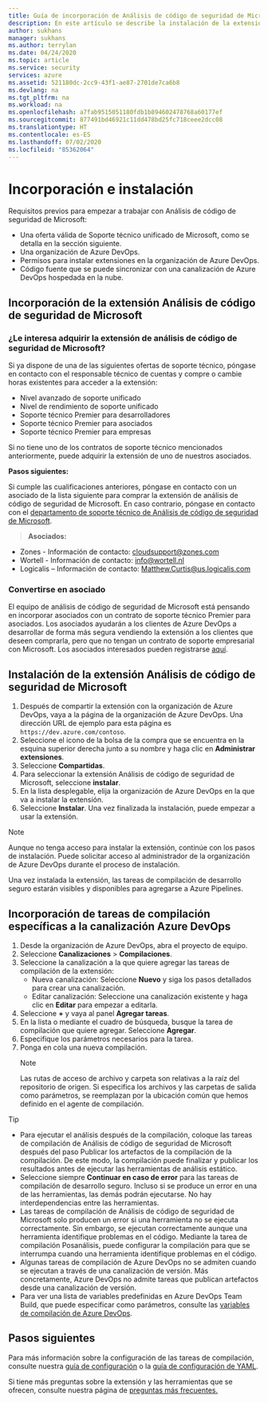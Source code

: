 ```yaml
---
title: Guía de incorporación de Análisis de código de seguridad de Microsoft
description: En este artículo se describe la instalación de la extensión Análisis de código de seguridad de Microsoft
author: sukhans
manager: sukhans
ms.author: terrylan
ms.date: 04/24/2020
ms.topic: article
ms.service: security
services: azure
ms.assetid: 521180dc-2cc9-43f1-ae87-2701de7ca6b8
ms.devlang: na
ms.tgt_pltfrm: na
ms.workload: na
ms.openlocfilehash: a7fab9515051180fdb1b894602478768a60177ef
ms.sourcegitcommit: 877491bd46921c11dd478bd25fc718ceee2dcc08
ms.translationtype: HT
ms.contentlocale: es-ES
ms.lasthandoff: 07/02/2020
ms.locfileid: "85362064"
---
```

# <a name="onboarding-and-installing"></a>Incorporación e instalación

Requisitos previos para empezar a trabajar con Análisis de código de seguridad de Microsoft:

- Una oferta válida de Soporte técnico unificado de Microsoft, como se detalla en la sección siguiente.
- Una organización de Azure DevOps.
- Permisos para instalar extensiones en la organización de Azure DevOps.
- Código fuente que se puede sincronizar con una canalización de Azure DevOps hospedada en la nube.

## <a name="onboarding-the-microsoft-security-code-analysis-extension"></a>Incorporación de la extensión Análisis de código de seguridad de Microsoft

### <a name="interested-in-purchasing-the-microsoft-security-code-analysis-extension"></a>¿Le interesa adquirir la extensión de análisis de código de seguridad de Microsoft?

Si ya dispone de una de las siguientes ofertas de soporte técnico, póngase en contacto con el responsable técnico de cuentas y compre o cambie horas existentes para acceder a la extensión:

- Nivel avanzado de soporte unificado
- Nivel de rendimiento de soporte unificado
- Soporte técnico Premier para desarrolladores
- Soporte técnico Premier para asociados
- Soporte técnico Premier para empresas

Si no tiene uno de los contratos de soporte técnico mencionados anteriormente, puede adquirir la extensión de uno de nuestros asociados.

**Pasos siguientes:**

Si cumple las cualificaciones anteriores, póngase en contacto con un asociado de la lista siguiente para comprar la extensión de análisis de código de seguridad de Microsoft. En caso contrario, póngase en contacto con el [departamento de soporte técnico de Análisis de código de seguridad de Microsoft](mailto:mscahelp@microsoft.com?Subject=Microsoft%20Security%20Code%20Analysis%20Support%20Request).

>**Asociados:**

- Zones - Información de contacto: cloudsupport@zones.com
- Wortell - Información de contacto: info@wortell.nl
- Logicalis – Información de contacto: Matthew.Curtis@us.logicalis.com 

### <a name="become-a-partner"></a>Convertirse en asociado

El equipo de análisis de código de seguridad de Microsoft está pensando en incorporar asociados con un contrato de soporte técnico Premier para asociados. Los asociados ayudarán a los clientes de Azure DevOps a desarrollar de forma más segura vendiendo la extensión a los clientes que deseen comprarla, pero que no tengan un contrato de soporte empresarial con Microsoft. Los asociados interesados pueden registrarse [aquí](http://www.microsoftpartnersupport.com/msrd/opin).

## <a name="installing-the-microsoft-security-code-analysis-extension"></a>Instalación de la extensión Análisis de código de seguridad de Microsoft

1. Después de compartir la extensión con la organización de Azure DevOps, vaya a la página de la organización de Azure DevOps. Una dirección URL de ejemplo para esta página es `https://dev.azure.com/contoso`.
1. Seleccione el icono de la bolsa de la compra que se encuentra en la esquina superior derecha junto a su nombre y haga clic en **Administrar extensiones**.
1. Seleccione **Compartidas**.
1. Para seleccionar la extensión Análisis de código de seguridad de Microsoft, seleccione **instalar**.
1. En la lista desplegable, elija la organización de Azure DevOps en la que va a instalar la extensión.
1. Seleccione **Instalar**. Una vez finalizada la instalación, puede empezar a usar la extensión.

>[!NOTE]
> Aunque no tenga acceso para instalar la extensión, continúe con los pasos de instalación. Puede solicitar acceso al administrador de la organización de Azure DevOps durante el proceso de instalación.

Una vez instalada la extensión, las tareas de compilación de desarrollo seguro estarán visibles y disponibles para agregarse a Azure Pipelines.

## <a name="adding-specific-build-tasks-to-your-azure-devops-pipeline"></a>Incorporación de tareas de compilación específicas a la canalización Azure DevOps

1. Desde la organización de Azure DevOps, abra el proyecto de equipo.
1. Seleccione **Canalizaciones** > **Compilaciones**.
1. Seleccione la canalización a la que quiere agregar las tareas de compilación de la extensión:
   - Nueva canalización: Seleccione **Nuevo** y siga los pasos detallados para crear una canalización.
   - Editar canalización: Seleccione una canalización existente y haga clic en **Editar** para empezar a editarla.
1. Seleccione **+** y vaya al panel **Agregar tareas**.
1. En la lista o mediante el cuadro de búsqueda, busque la tarea de compilación que quiere agregar. Seleccione **Agregar**.
1. Especifique los parámetros necesarios para la tarea.
1. Ponga en cola una nueva compilación.
   >[!NOTE]
   >Las rutas de acceso de archivo y carpeta son relativas a la raíz del repositorio de origen. Si especifica los archivos y las carpetas de salida como parámetros, se reemplazan por la ubicación común que hemos definido en el agente de compilación.

> [!TIP]
>
> - Para ejecutar el análisis después de la compilación, coloque las tareas de compilación de Análisis de código de seguridad de Microsoft después del paso Publicar los artefactos de la compilación de la compilación. De este modo, la compilación puede finalizar y publicar los resultados antes de ejecutar las herramientas de análisis estático.
> - Seleccione siempre **Continuar en caso de error** para las tareas de compilación de desarrollo seguro. Incluso si se produce un error en una de las herramientas, las demás podrán ejecutarse. No hay interdependencias entre las herramientas.
> - Las tareas de compilación de Análisis de código de seguridad de Microsoft solo producen un error si una herramienta no se ejecuta correctamente. Sin embargo, se ejecutan correctamente aunque una herramienta identifique problemas en el código. Mediante la tarea de compilación Posanálisis, puede configurar la compilación para que se interrumpa cuando una herramienta identifique problemas en el código.
> - Algunas tareas de compilación de Azure DevOps no se admiten cuando se ejecutan a través de una canalización de versión. Más concretamente, Azure DevOps no admite tareas que publican artefactos desde una canalización de versión.
> - Para ver una lista de variables predefinidas en Azure DevOps Team Build, que puede especificar como parámetros, consulte las [variables de compilación de Azure DevOps](https://docs.microsoft.com/azure/devops/pipelines/build/variables?tabs=batch&view=vsts).

## <a name="next-steps"></a>Pasos siguientes

Para más información sobre la configuración de las tareas de compilación, consulte nuestra [guía de configuración](security-code-analysis-customize.md) o la [guía de configuración de YAML](yaml-configuration.md).

Si tiene más preguntas sobre la extensión y las herramientas que se ofrecen, consulte nuestra página de [preguntas más frecuentes.](security-code-analysis-faq.md)
